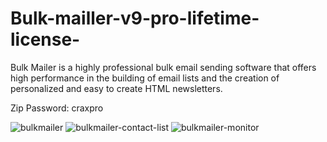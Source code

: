 # Bulk-mailler-v9-pro-lifetime-license-
Bulk Mailer is a highly professional bulk email sending software that offers high performance in the building of email lists and the creation of personalized and easy to create HTML newsletters.

Zip Password: craxpro

![bulkmailer](https://github.com/Lizy8448/Bulk-mailler-v9-pro-lifetime-license-/assets/90305756/cb60b500-fe3e-4246-b449-447df039561b)
![bulkmailer-contact-list](https://github.com/Lizy8448/Bulk-mailler-v9-pro-lifetime-license-/assets/90305756/cad8bcbb-ad5b-4566-8735-3efaaeb793a4)
![bulkmailer-monitor](https://github.com/Lizy8448/Bulk-mailler-v9-pro-lifetime-license-/assets/90305756/e44d7c97-a4d5-4545-8526-2b8df405475b)
